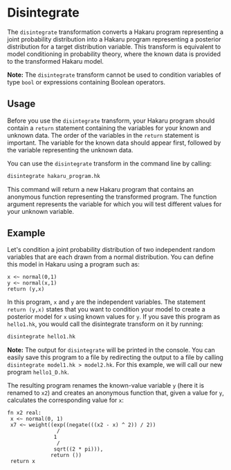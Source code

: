 # Disintegrate #

The `disintegrate` transformation converts a Hakaru program representing a joint probability distribution into a Hakaru program representing a posterior distribution for a 
target distribution variable. This transform is equivalent to model conditioning in probability theory, where the known data is provided to the transformed Hakaru model.

**Note:** The `disintegrate` transform cannot be used to condition variables of type `bool` or expressions containing Boolean operators.

## Usage ##

Before you use the `disintegrate` transform, your Hakaru program should contain a `return` statement containing the variables for your known and unknown data. The order of the
variables in the `return` statement is important. The variable for the known data should appear first, followed by the variable representing the unknown data.

You can use the `disintegrate` transform in the command line by calling:

````bash
disintegrate hakaru_program.hk
````

This command will return a new Hakaru program that contains an anonymous function representing the transformed program. The function argument represents the variable for which 
you will test different values for your unknown variable.

## Example ##

Let's condition a joint probability distribution of two independent random variables that are each drawn from a normal distribution. You can define this model in Hakaru using
a program such as:

````nohighlight
x <~ normal(0,1)
y <~ normal(x,1)
return (y,x)
````

In this program, `x` and `y` are the independent variables. The statement `return (y,x)` states that you want to condition your model to create a posterior model for `x` using
known values for `y`. If you save this program as `hello1.hk`, you would call the disintegrate transform on it by running:

````bash
disintegrate hello1.hk
````

**Note:** The output for `disintegrate` will be printed in the console. You can easily save this program to a file by redirecting the output to a file by calling 
`disintegrate model1.hk > model2.hk`. For this example, we will call our new program `hello1_D.hk`.

The resulting program renames the known-value variable `y` (here it is renamed to `x2`) and creates an anonymous function that, given a value for `y`, calculates the 
corresponding value for `x`:

````nohighlight
fn x2 real: 
 x <~ normal(0, 1)
 x7 <~ weight((exp((negate(((x2 - x) ^ 2)) / 2))
                / 
               1
                / 
               sqrt((2 * pi))),
              return ())
 return x
````
